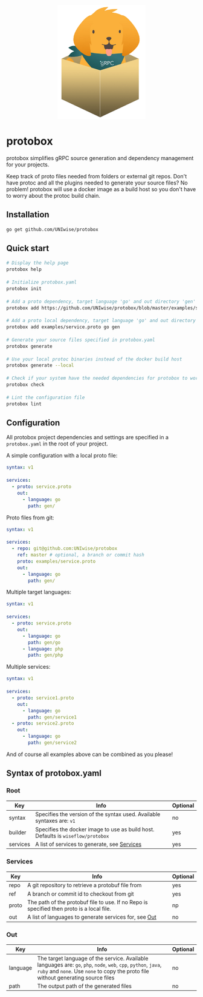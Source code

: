<div align="center">
<img src="resources/logo.png" height="300">
</div>

# protobox

protobox simplifies gRPC source generation and dependency management for your projects.

Keep track of proto files needed from folders or external git repos. Don't have protoc and all the plugins needed to generate your source files? No problem! protobox will use a docker image as a build host so you don't have to worry about the protoc build chain.

## Installation

```bash
go get github.com/UNIwise/protobox
```

## Quick start

```bash
# Display the help page
protobox help

# Initialize protobox.yaml
protobox init

# Add a proto dependency, target language 'go' and out directory 'gen'
protobox add https://github.com/UNIwise/protobox/blob/master/examples/service.proto go gen

# Add a proto local dependency, target language 'go' and out directory 'gen'
protobox add examples/service.proto go gen

# Generate your source files specified in protobox.yaml
protobox generate

# Use your local protoc binaries instead of the docker build host
protobox generate --local

# Check if your system have the needed dependencies for protobox to work
protobox check

# Lint the configuration file
protobox lint
```

## Configuration

All protobox project dependencies and settings are specified in a `protobox.yaml` in the root of your project.

A simple configuration with a local proto file:

```yaml
syntax: v1

services:
  - proto: service.proto
    out: 
      - language: go
        path: gen/
```

Proto files from git:

```yaml
syntax: v1

services:
  - repo: git@github.com:UNIwise/protobox
    ref: master # optional, a branch or commit hash
    proto: examples/service.proto
    out: 
      - language: go
        path: gen/
```

Multiple target languages:

```yaml
syntax: v1

services:
  - proto: service.proto
    out: 
      - language: go
        path: gen/go
      - language: php
        path: gen/php
```

Multiple services:

```yaml
syntax: v1

services:
  - proto: service1.proto
    out: 
      - language: go
        path: gen/service1
  - proto: service2.proto
    out: 
      - language: go
        path: gen/service2

```

And of course all examples above can be combined as you please! 

## Syntax of protobox.yaml

### Root

| Key      | Info                                                                             | Optional |
|----------|----------------------------------------------------------------------------------|----------|
| syntax   | Specifies the version of the syntax used. Available syntaxes are: `v1`           | no       |
| builder  | Specifies the docker image to use as build host. Defaults is `wiseflow/protobox` | yes      |
| services | A list of services to generate, see [Services](#Services)                        | yes      |

### Services

| Key   | Info                                                              | Optional |
|-------|-------------------------------------------------------------------|----------|
| repo  | A git repository to retrieve a protobuf file from                 | yes      |
| ref   | A branch or commit id to checkout from git                        | yes      |
| proto | The path of the protobuf file to use. If no Repo is specified then proto is a local file.                              | np       |
| out   | A list of languages to generate services for, see [Out](#Out) | no       |

### Out

| Key      | Info                                                                                                                                                                                                 | Optional |
|----------|------------------------------------------------------------------------------------------------------------------------------------------------------------------------------------------------------|----------|
| language | The target language of the service. Available languages are: `go`, `php`, `node`, `web`, `cpp`, `python`, `java`, `ruby` and `none`. Use `none` to copy the proto file without generating source files | no       |
| path     | The output path of the generated files                                                                                                                                                               | no       |